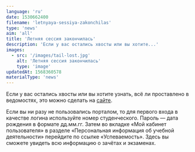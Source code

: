 ```yaml
---
language: 'ru'
date: 1530662400
filename: 'letnyaya-sessiya-zakonchilas'
type: 'news'
aim: 'all'
title: 'Летняя сессия закончилась'
description: 'Если у вас остались хвосты или вы хотите...'
images:
  - src: '/images/tail-lost.jpg'
    alt: 'Летняя сессия закончилась'
    type: 'image'
updatedAt: 1568360578
materialType: 'news'
---
```

Если у вас остались хвосты или вы хотите узнать, всё ли проставлено в ведомостях, это можно сделать на [сайте](https://edu.vsu.ru).

Если вы ни разу не пользовались порталом, то для первого входа в качестве логина используйте номер студенческого. Пароль — дата рождения в формате дд.мм.гг. Затем во вкладке «Мой кабинет пользователя» в разделе «Персональная информация об учебной деятельности» перейдите по ссылке «Успеваемость». Здесь вы сможете увидеть всю информацию о зачётах и экзаменах.

